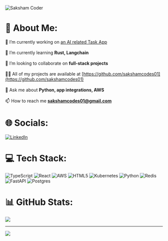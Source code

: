 <img align="center" alt="Saksham Coder" src="https://media.licdn.com/dms/image/D5616AQGq8JeMWZRH0w/profile-displaybackgroundimage-shrink_350_1400/0/1684848265845?e=1718841600&v=beta&t=KjrlnODW_t3H12viDq1fqhw-kP4G9QIbp7BrbYqJ2_w">

# 💫 About Me:
🔭 I’m currently working on [an AI related Task App](https://github.com/sakshamcodes01/Task-App)<br><br>🌱 I’m currently learning **Rust, Langchain**<br><br>👯 I’m looking to collaborate on **full-stack projects**<br><br>👨‍💻 All of my projects are available at [https://github.com/sakshamcodes01](https://github.com/sakshamcodes01)<br><br>💬 Ask me about **Python, app integrations, AWS**<br><br>📫 How to reach me **sakshamcodes01@gmail.com**


# 🌐 Socials:
[![LinkedIn](https://img.shields.io/badge/LinkedIn-%230077B5.svg?logo=linkedin&logoColor=white)](https://linkedin.com/in/saksham-arya-0096) 

# 💻 Tech Stack:
![TypeScript](https://img.shields.io/badge/typescript-%23007ACC.svg?style=for-the-badge&logo=typescript&logoColor=white) ![React](https://img.shields.io/badge/react-%2320232a.svg?style=for-the-badge&logo=react&logoColor=%2361DAFB) ![AWS](https://img.shields.io/badge/AWS-%23FF9900.svg?style=for-the-badge&logo=amazon-aws&logoColor=white) ![HTML5](https://img.shields.io/badge/html5-%23E34F26.svg?style=for-the-badge&logo=html5&logoColor=white) ![Kubernetes](https://img.shields.io/badge/kubernetes-%23326ce5.svg?style=for-the-badge&logo=kubernetes&logoColor=white) ![Python](https://img.shields.io/badge/python-3670A0?style=for-the-badge&logo=python&logoColor=ffdd54) ![Redis](https://img.shields.io/badge/redis-%23DD0031.svg?style=for-the-badge&logo=redis&logoColor=white) ![FastAPI](https://img.shields.io/badge/FastAPI-005571?style=for-the-badge&logo=fastapi) ![Postgres](https://img.shields.io/badge/postgres-%23316192.svg?style=for-the-badge&logo=postgresql&logoColor=white)
# 📊 GitHub Stats:
![](https://github-readme-stats.vercel.app/api?username=sakshamcodes01&theme=nightowl&hide_border=false&include_all_commits=false&count_private=false)<br/>

---
[![](https://visitcount.itsvg.in/api?id=sakshamcodes01&icon=0&color=0)](https://visitcount.itsvg.in)
